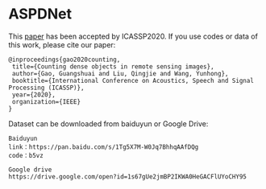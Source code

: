 # ASPDNet
This [paper](https://arxiv.org/abs/2002.05928) has been accepted by ICASSP2020. If you use codes or data of this work, please cite our paper:

    @inproceedings{gao2020counting,
     title={Counting dense objects in remote sensing images},
     author={Gao, Guangshuai and Liu, Qingjie and Wang, Yunhong},
     booktitle={International Conference on Acoustics, Speech and Signal Processing (ICASSP)},
     year={2020},
     organization={IEEE}
    }
    
 Dataset can be downloaded from baiduyun or Google Drive:
 
    Baiduyun
    link：https://pan.baidu.com/s/1Tg5X7M-W0Jq7BhhqAAfDQg 
    code：b5vz
    
    Google drive
    https://drive.google.com/open?id=1s67gUe2jmBP2IKWA0HeGACFlUYoCHY95
